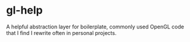 # gl-help
A helpful abstraction layer for boilerplate, commonly used OpenGL code that I find I rewrite often in personal projects. 
